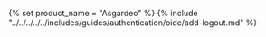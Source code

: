 {% set product_name = "Asgardeo" %}
{% include "../../../../../includes/guides/authentication/oidc/add-logout.md" %}